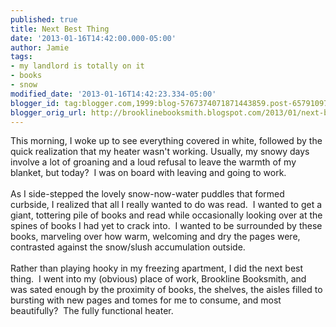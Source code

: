 ```yaml
---
published: true
title: Next Best Thing
date: '2013-01-16T14:42:00.000-05:00'
author: Jamie
tags:
- my landlord is totally on it
- books
- snow
modified_date: '2013-01-16T14:42:23.334-05:00'
blogger_id: tag:blogger.com,1999:blog-5767374071871443859.post-6579109719040146356
blogger_orig_url: http://brooklinebooksmith.blogspot.com/2013/01/next-best-thing.html
---
```


This morning, I woke up to see everything covered in white, followed by the quick realization that my heater wasn't working. Usually, my snowy days involve a lot of groaning and a loud refusal to leave the warmth of my blanket, but today? &nbsp;I was on board with leaving and going to work. <br /><br />As I side-stepped the lovely snow-now-water puddles that formed curbside, I realized that all I really wanted to do was read. &nbsp;I wanted to get a giant, tottering pile of books and read while occasionally looking over at the spines of books I had yet to crack into. &nbsp;I wanted to be surrounded by these books, marveling over how warm, welcoming and dry the pages were, contrasted against the snow/slush accumulation outside.<br /><br />Rather than playing hooky in my freezing apartment, I did the next best thing. &nbsp;I went into my (obvious) place of work, Brookline Booksmith, and was sated enough by the proximity of books, the shelves, the aisles filled to bursting with new pages and tomes for me to consume, and most beautifully? &nbsp;The fully functional heater.